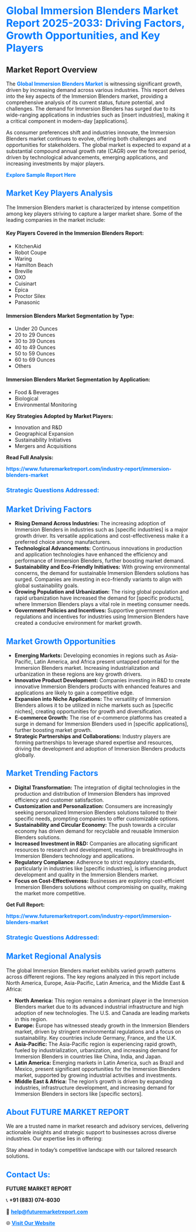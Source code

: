 <h1 style="color: #007BFF;">Global Immersion Blenders Market Report 2025-2033: Driving Factors, Growth Opportunities, and Key Players</h1>

<section id="overview">
<h2>Market Report Overview</h2>
<p>The <a href="https://www.futuremarketreport.com/industry-report/immersion-blenders-market" style="color: #007BFF; text-decoration: none;"><strong>Global Immersion Blenders Market</strong></a> is witnessing significant growth, driven by increasing demand across various industries. This report delves into the key aspects of the Immersion Blenders market, providing a comprehensive analysis of its current status, future potential, and challenges. The demand for Immersion Blenders has surged due to its wide-ranging applications in industries such as [insert industries], making it a critical component in modern-day [applications].</p>
<p>As consumer preferences shift and industries innovate, the Immersion Blenders market continues to evolve, offering both challenges and opportunities for stakeholders. The global market is expected to expand at a substantial compound annual growth rate (CAGR) over the forecast period, driven by technological advancements, emerging applications, and increasing investments by major players.</p>
</section>

<section id="overview">
<p><a href="https://www.futuremarketreport.com/request-sample/reportId=88150" style="color: #007BFF; text-decoration: none;"><strong>Explore Sample Report Here</strong></a></p>
</section>

<section id="key-players">
<h2 style="color: #007BFF;">Market Key Players Analysis</h2>
<p>The Immersion Blenders market is characterized by intense competition among key players striving to capture a larger market share. Some of the leading companies in the market include:</p>
<h4>Key Players Covered in the Immersion Blenders Report:</h4>
<ul><li>KitchenAid</li><li>Robot Coupe</li><li>Waring</li><li>Hamilton Beach</li><li>Breville</li><li>OXO</li><li>Cuisinart</li><li>Epica</li><li>Proctor Silex</li><li>Panasonic</li></ul>
<h4>Immersion Blenders Market Segmentation by Type:</h4>
<ul><li>Under 20 Ounces</li><li>20 to 29 Ounces</li><li>30 to 39 Ounces</li><li>40 to 49 Ounces</li><li>50 to 59 Ounces</li><li>60 to 69 Ounces</li><li>Others</li></ul>

<h4>Immersion Blenders Market Segmentation by Application:</h4>
<ul><li>Food &amp; Beverages</li><li>Biological</li><li>Environmental Monitoring</li></ul>
<p><strong>Key Strategies Adopted by Market Players:</strong></p>
<ul>
<li>Innovation and R&D</li>
<li>Geographical Expansion</li>
<li>Sustainability Initiatives</li>
<li>Mergers and Acquisitions</li>
</ul>
</section>

<section>
<p><strong>Read Full Analysis: </strong></p><a href="https://www.futuremarketreport.com/industry-report/immersion-blenders-market" style="color: #007BFF; text-decoration: none;"><strong>https://www.futuremarketreport.com/industry-report/immersion-blenders-market</strong></a>
<h3 style="color: #007BFF;">Strategic Questions Addressed:</h3>
</section>

<section id="driving-factors">
<h2 style="color: #007BFF;">Market Driving Factors</h2>
<ul>
<li><strong>Rising Demand Across Industries:</strong> The increasing adoption of Immersion Blenders in industries such as [specific industries] is a major growth driver. Its versatile applications and cost-effectiveness make it a preferred choice among manufacturers.</li>
<li><strong>Technological Advancements:</strong> Continuous innovations in production and application technologies have enhanced the efficiency and performance of Immersion Blenders, further boosting market demand.</li>
<li><strong>Sustainability and Eco-Friendly Initiatives:</strong> With growing environmental concerns, the demand for sustainable Immersion Blenders solutions has surged. Companies are investing in eco-friendly variants to align with global sustainability goals.</li>
<li><strong>Growing Population and Urbanization:</strong> The rising global population and rapid urbanization have increased the demand for [specific products], where Immersion Blenders plays a vital role in meeting consumer needs.</li>
<li><strong>Government Policies and Incentives:</strong> Supportive government regulations and incentives for industries using Immersion Blenders have created a conducive environment for market growth.</li>
</ul>
</section>

<section id="growth-opportunities">
<h2 style="color: #007BFF;">Market Growth Opportunities</h2>
<ul>
<li><strong>Emerging Markets:</strong> Developing economies in regions such as Asia-Pacific, Latin America, and Africa present untapped potential for the Immersion Blenders market. Increasing industrialization and urbanization in these regions are key growth drivers.</li>
<li><strong>Innovative Product Development:</strong> Companies investing in R&D to create innovative Immersion Blenders products with enhanced features and applications are likely to gain a competitive edge.</li>
<li><strong>Expansion into Niche Applications:</strong> The versatility of Immersion Blenders allows it to be utilized in niche markets such as [specific niches], creating opportunities for growth and diversification.</li>
<li><strong>E-commerce Growth:</strong> The rise of e-commerce platforms has created a surge in demand for Immersion Blenders used in [specific applications], further boosting market growth.</li>
<li><strong>Strategic Partnerships and Collaborations:</strong> Industry players are forming partnerships to leverage shared expertise and resources, driving the development and adoption of Immersion Blenders products globally.</li>
</ul>
</section>

<section id="trending-factors">
<h2 style="color: #007BFF;">Market Trending Factors</h2>
<ul>
<li><strong>Digital Transformation:</strong> The integration of digital technologies in the production and distribution of Immersion Blenders has improved efficiency and customer satisfaction.</li>
<li><strong>Customization and Personalization:</strong> Consumers are increasingly seeking personalized Immersion Blenders solutions tailored to their specific needs, prompting companies to offer customizable options.</li>
<li><strong>Sustainability and Circular Economy:</strong> The push towards a circular economy has driven demand for recyclable and reusable Immersion Blenders solutions.</li>
<li><strong>Increased Investment in R&D:</strong> Companies are allocating significant resources to research and development, resulting in breakthroughs in Immersion Blenders technology and applications.</li>
<li><strong>Regulatory Compliance:</strong> Adherence to strict regulatory standards, particularly in industries like [specific industries], is influencing product development and quality in the Immersion Blenders market.</li>
<li><strong>Focus on Cost-Effectiveness:</strong> Businesses are exploring cost-efficient Immersion Blenders solutions without compromising on quality, making the market more competitive.</li>
</ul>
</section>

<section>
<p><strong>Get Full Report: </strong></p><a href="https://www.futuremarketreport.com/industry-report/immersion-blenders-market" style="color: #007BFF; text-decoration: none;"><strong>https://www.futuremarketreport.com/industry-report/immersion-blenders-market</strong></a>
<h3 style="color: #007BFF;">Strategic Questions Addressed:</h3>
</section>


<section id="regional-analysis">
<h2 style="color: #007BFF;">Market Regional Analysis</h2>
<p>The global Immersion Blenders market exhibits varied growth patterns across different regions. The key regions analyzed in this report include North America, Europe, Asia-Pacific, Latin America, and the Middle East & Africa:</p>
<ul>
<li><strong>North America:</strong> This region remains a dominant player in the Immersion Blenders market due to its advanced industrial infrastructure and high adoption of new technologies. The U.S. and Canada are leading markets in this region.</li>
<li><strong>Europe:</strong> Europe has witnessed steady growth in the Immersion Blenders market, driven by stringent environmental regulations and a focus on sustainability. Key countries include Germany, France, and the U.K.</li>
<li><strong>Asia-Pacific:</strong> The Asia-Pacific region is experiencing rapid growth, fueled by industrialization, urbanization, and increasing demand for Immersion Blenders in countries like China, India, and Japan.</li>
<li><strong>Latin America:</strong> Emerging markets in Latin America, such as Brazil and Mexico, present significant opportunities for the Immersion Blenders market, supported by growing industrial activities and investments.</li>
<li><strong>Middle East & Africa:</strong> The region’s growth is driven by expanding industries, infrastructure development, and increasing demand for Immersion Blenders in sectors like [specific sectors].</li>
</ul>
</section>

<footer>
<h2 style="color: #007BFF;">About FUTURE MARKET REPORT</h2>
<p>We are a trusted name in market research and advisory services, delivering actionable insights and strategic support to businesses across diverse industries. Our expertise lies in offering:</p>

<p>Stay ahead in today’s competitive landscape with our tailored research solutions.</p>

<h2 style="color: #007BFF;">Contact Us:</h2>
<p><strong>FUTURE MARKET REPORT</strong></p>
<p>📞 <strong>+91 (883) 074-8030</strong></p>
<p>📧 <strong><a href="mailto:help@futuremarketreport.com" style="color: #007BFF;">help@futuremarketreport.com</a></strong></p>
<p>🌐 <strong><a href="https://www.futuremarketreport.com/" style="color: #007BFF;">Visit Our Website</a></strong></p>
</footer>